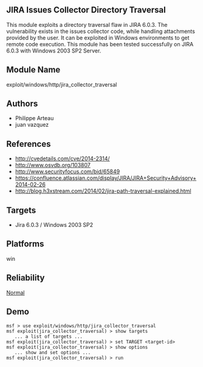 ## JIRA Issues Collector Directory Traversal

This module exploits a directory traversal flaw in JIRA 
6.0.3. The vulnerability exists in the issues collector 
code, while handling attachments provided by the user. It 
can be exploited in Windows environments to get remote code 
execution. This module has been tested successfully on JIRA 
6.0.3 with Windows 2003 SP2 Server.


## Module Name
exploit/windows/http/jira_collector_traversal

## Authors
* Philippe Arteau
* juan vazquez


## References
* http://cvedetails.com/cve/2014-2314/
* http://www.osvdb.org/103807
* http://www.securityfocus.com/bid/65849
* https://confluence.atlassian.com/display/JIRA/JIRA+Security+Advisory+2014-02-26
* http://blog.h3xstream.com/2014/02/jira-path-traversal-explained.html



## Targets
* Jira 6.0.3 / Windows 2003 SP2


## Platforms
win

## Reliability
[Normal](https://github.com/rapid7/metasploit-framework/wiki/Exploit-Ranking)

## Demo

```
msf > use exploit/windows/http/jira_collector_traversal
msf exploit(jira_collector_traversal) > show targets
   ... a list of targets ...
msf exploit(jira_collector_traversal) > set TARGET <target-id>
msf exploit(jira_collector_traversal) > show options
   ... show and set options ...
msf exploit(jira_collector_traversal) > run
```
    
    